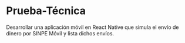 # Prueba-Técnica
Desarrollar una aplicación móvil en React Native que simula el envío de dinero por SINPE Móvil y lista dichos envíos.
